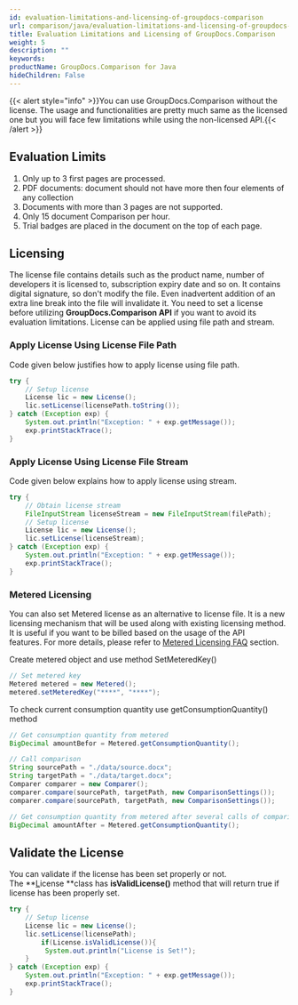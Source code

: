 ```yaml
---
id: evaluation-limitations-and-licensing-of-groupdocs-comparison
url: comparison/java/evaluation-limitations-and-licensing-of-groupdocs-comparison
title: Evaluation Limitations and Licensing of GroupDocs.Comparison
weight: 5
description: ""
keywords: 
productName: GroupDocs.Comparison for Java
hideChildren: False
---
```

{{< alert style="info" >}}You can use GroupDocs.Comparison without the license. The usage and functionalities are pretty much same as the licensed one but you will face few limitations while using the non-licensed API.{{< /alert >}}

## Evaluation Limits

1.  Only up to 3 first pages are processed.
2.  PDF documents: document should not have more then four elements of any collection
3.  Documents with more than 3 pages are not supported.
4.  Only 15 document Comparison per hour.
5.  Trial badges are placed in the document on the top of each page.

## Licensing

The license file contains details such as the product name, number of developers it is licensed to, subscription expiry date and so on. It contains digital signature, so don't modify the file. Even inadvertent addition of an extra line break into the file will invalidate it. You need to set a license before utilizing **GroupDocs.Comparison API** if you want to avoid its evaluation limitations. License can be applied using file path and stream.

### Apply License Using License File Path

Code given below justifies how to apply license using file path.

```java
try {
	// Setup license
	License lic = new License();
	lic.setLicense(licensePath.toString());
} catch (Exception exp) {
	System.out.println("Exception: " + exp.getMessage());
	exp.printStackTrace();
}
```

### Apply License Using License File Stream

Code given below explains how to apply license using stream.

```java
try {
	// Obtain license stream
	FileInputStream licenseStream = new FileInputStream(filePath);
	// Setup license
	License lic = new License();
	lic.setLicense(licenseStream);
} catch (Exception exp) {
	System.out.println("Exception: " + exp.getMessage());
	exp.printStackTrace();
}
```

### Metered Licensing

You can also set Metered license as an alternative to license file. It is a new licensing mechanism that will be used along with existing licensing method. It is useful if you want to be billed based on the usage of the API features. For more details, please refer to [Metered Licensing FAQ](https://purchase.groupdocs.com/faqs/licensing/metered) section.

Create metered object and use method SetMeteredKey()

```java
// Set metered key
Metered metered = new Metered();
metered.setMeteredKey("****", "****");
```

To check current consumption quantity use getConsumptionQuantity() method

```java
// Get consumption quantity from metered
BigDecimal amountBefor = Metered.getConsumptionQuantity();

// Call comparison
String sourcePath = "./data/source.docx";
String targetPath = "./data/target.docx";
Comparer comparer = new Comparer();
comparer.compare(sourcePath, targetPath, new ComparisonSettings());
comparer.compare(sourcePath, targetPath, new ComparisonSettings()); 

// Get consumption quantity from metered after several calls of comparison
BigDecimal amountAfter = Metered.getConsumptionQuantity();
```

## Validate the License

You can validate if the license has been set properly or not. The **[L](http://www.aspose.com/api/java/words/com.aspose.words/classes/License)icense **class has **isValidLicense()** method that will return true if license has been properly set.

```java
try {
	// Setup license
	License lic = new License();
	lic.setLicense(licensePath);
        if(License.isValidLicense()){
	     System.out.println("License is Set!");
	}
} catch (Exception exp) {
	System.out.println("Exception: " + exp.getMessage());
	exp.printStackTrace();
}
```
